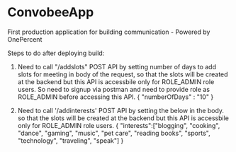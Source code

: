 # ConvobeeApp
First production application for building communication - Powered by OnePercent


Steps to do after deploying build:

1. Need to call "/addslots" POST API by setting number of days to add slots for meeting in body of the request, so that the slots will be created at the backend but this API is accessbile only for ROLE_ADMIN role users. So need to signup via postman and need to provide role as ROLE_ADMIN before accessing this API.
{
	"numberOfDays" : "10"
}

2. Need to call '/addinterests' POST API by setting the below in the body. so that the slots will be created at the backend but this API is accessbile only for ROLE_ADMIN role users.
{
"interests":["blogging", "cooking", "dance", "gaming", "music", "pet care", "reading books", "sports", "technology", "traveling", "speak"]
}
